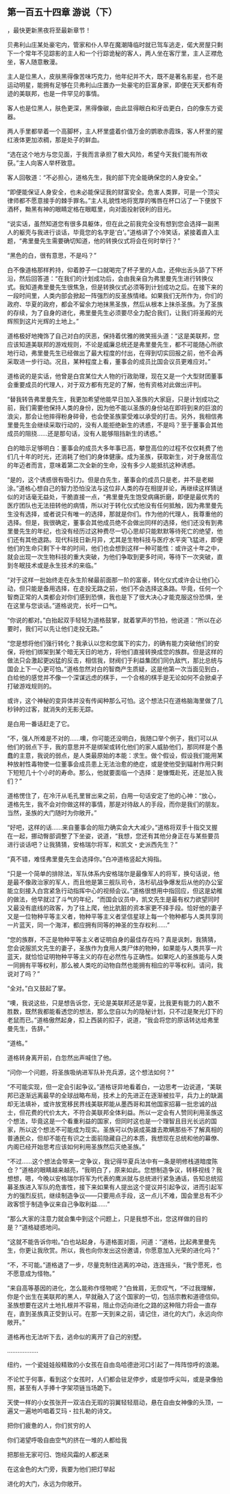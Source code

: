 ## 第一百五十四章 游说（下）
，最快更新黑夜将至最新章节！

贝弗利山庄某处豪宅内，管家和仆人早在魔潮降临时就已驾车逃走，偌大房屋只剩下一个常年不见踪影的主人和一个行踪诡秘的客人，两人坐在客厅里，主人正襟危坐，客人随意散漫。

主人是位黑人，皮肤黑得像苦味巧克力，他年纪并不大，既不是著名影星，也不是运动明星，能拥有足够在贝弗利山庄置办一处豪宅的巨富身家，即便在天天都有奇迹的美联邦，也是一件罕见的事情。

客人也是位黑人，肤色更深，黑得像碳，由此显得眼白和牙齿更白，白的像东方瓷器。

两人手里都举着一个高脚杯，主人杯里盛着价值万金的鹦歌赤霞珠，客人杯里的猩红液体更加浓稠，那是处子的鲜血。

“选在这个地方与您见面，于我而言承担了极大风险，希望今天我们能有所收获。”主人向客人举杯致意。

客人回敬道：“不必担心，道格先生，我的部下完全能确保您的人身安全。”

“即便能保证人身安全，也未必能保证我的财富安全。危害人类罪，可是一个顶尖律师都不愿意接手的棘手罪名。”主人礼貌性地将宽厚的嘴唇在杯口沾了一下便放下酒杯，黝黑有神的眼睛定格在眼眶里，向对面投射锐利的目光。

“说实话，虽然知道您有很多具躯体，但在此之前我完全没有想到您会选择一副黑人的躯壳与我进行谈话，毕竟您的名字是‘白’。”道格讲了个冷笑话，紧接着直入主题，“弗里曼先生需要确切知道，他的转换仪式将会在何时举行？”

“黑色的白，很有意思，不是吗？”

白不像道格那样矜持，仰着脖子一口就喝完了杯子里的人血，还伸出舌头舔了下杯沿，然后回答道：“在我们的计划成功后，会由我亲自为弗里曼先生进行转换仪式。我知道弗里曼先生很焦急，但是转换仪式必须等到计划成功之后。在接下来的一段时间里，人类内部会掀起一阵强烈的反圣族情绪。如果我们无所作为，你们的政府、华夏的政府，都会不留余力地抹黑圣族，然后从根本上抹杀圣族。为了圣族的存续，为了自身的进化，弗里曼先生必须要尽全力配合我们，让我们将圣殿的光辉照到这片光辉的土地上。”

道格极好地掩饰了自己对白的厌恶，保持着优雅的微笑摇头道：“这是美联邦，您应该知道美联邦的游戏规则，不论是威廉总统还是弗里曼先生，都不可能随心所欲地行动，弗里曼先生已经做出了最大程度的付出，在得到切实回报之前，他不会再采取进一步行动。况且，某种程度上看，董事会的成员比国会议员更难应对。”

道格说的是实话，他曾是白宫某位大人物的行政助理，现在又是一个大型财团董事会重要成员的代理人，对于双方都有充足的了解，他有资格对此做出评判。

“替我转告弗里曼先生，我更加希望他能早日加入圣族的大家庭，只是计划成功之前，我们需要他保持人类的身份，因为他不能以圣族的身份站在即将到来的巨浪的浪尖，那会让他摔得粉身碎骨，也会使圣族蒙受难以承受的打击。另外，我相信弗里曼先生会继续采取行动的，没有人能拒绝新生的诱惑，不是吗？至于董事会其他成员的阻挠……还是那句话，没有人能够阻挡新生的诱惑。”

白的暗示足够明白：董事会的成员大多年事已高，攀登高位的过程不仅仅耗费了他们几十年的时光，还消耗了他们的身体健康。成为圣族，获取新生，对于身居高位的年迈者而言，意味着第二次全新的生命，没有多少人能抵抗这种诱惑。

“是的，这个诱惑很有吸引力。但是白先生，董事会的成员只是老，并不是老糊涂。”道格心想自己的智力恐怕没法与这位非人类的存在相提并论，再继续这样猜谜似的对话毫无益处，干脆直接一点，“弗里曼先生饱受病痛折磨，即便是最优秀的医疗团队也无法扭转他的病情，所以对于转化仪式他没有任何抵触，因为弗里曼先生没有选择，或者说只有唯一的选择，那就是你们。作为他的代理人，我尊重他的选择。但是，我很确定，董事会其他成员绝不会做出同样的选择，他们还没有到弗里曼先生的年纪，也没有经历过这种费尽一切心思却只能默默等待死亡的绝望，他们还有其他退路。现代科技日新月异，尤其是生物科技与医疗水平突飞猛进，即便他们的生命只剩下十年的时间，他们也会想到这样一种可能性：或许这十年之中，就会出现一次生物科技的重大突破，为他们争取到更多时间，等待下一次突破，直到冬眠技术或是永生技术的来临。”

“对于这样一批始终走在永生阶梯最前面那一阶的富豪，转化仪式或许会让他们心动，但只能是备用选择，在走投无路之前，他们不会选择这条路。毕竟，任何一个智商正常的人类都会对你们感到恐惧，我也是下了很大决心才能克服这份恐惧，坐在这里与您谈话。”道格说完，长吁一口气。

“你说的都对。”白抬起双手轻轻为道格鼓掌，就着掌声的节拍，他说道：“所以在必要时，我们可以先让他们走投无路。”

“您是想将他们强行转化？我承认以您和您属下的实力，的确有能力突破他们的安保，将他们绑架到某个暗无天日的地方，将他们直接转换成您的族群。但是这样的做法只会激起更凶猛的反击，相信我，财阀们于利益集团们同仇敌忾，那比总统与国会上下一心更可怕。”道格忽然对白的智商产生质疑，这是他第一次当面见到白，白给他的感觉并不像一个深谋远虑的棋手，一个合格的棋手是无论如何不会掀桌子打破游戏规则的。

或许，这个神秘的变异体并没有传闻种那么可怕。这个想法只在道格脑海里做了几秒钟的过客，就消失的无影无踪。

是白用一番话赶走了它。

“不，强人所难是不对的……噢，你可能还没明白，我随口举个例子，我们可以从他们的弱点下手，我的意思并不是绑架或转化他们的家人威胁他们，那同样是个愚蠢的主意，我说的弱点，是人类最原始的本能：求生。做个假设，假设我们能用某种放射性毒物使一位董事会成员患上无法治愈的绝症，或是使他受到辐射作用只剩下短短几十个小时的寿命。那么，他就要面临一个选择：是慷慨赴死，还是加入我们？”

道格愣住了，在冷汗从毛孔里冒出来之前，白用一句话安定了他的心神：“放心，道格先生，我不会对你做这样的事情，那是对待敌人的手段，而你是我们的朋友。当然，圣族的大门随时为你敞开。”

“好吧，这样的话……来自董事会的阻力确实会大大减少。”道格将双手十指交叉握在一起，挪动臀部调整了下坐姿，说道，“我想，您还有其他分身正在与某些要员进行谈话吧？让我猜猜，安格瑞尔将军，和凯文・史派西先生？”

“真不错，难怪弗里曼先生会选择你。”白冲道格竖起大拇指。

“只是一个简单的排除法，军队体系内安格瑞尔是最像军人的将军，换句话说，他是最不像政治家的军人，而且他是第三舰队司令，洛杉矶战争爆发后从他的办公室能立刻接入白宫紧急行动指挥中心的视频会议。”道格很想用中指回应，但这是幼稚的做法，他早就过了斗气的年纪，“而国会议员中，凯文先生是最有权力欲望同时又最没有底线的政客，为了往上爬，他比肮脏的资本家更不择手段。恰好他的妻子又是一位物种平等主义者，物种平等主义者坚信星球上每一个物种都与人类共享同一片蓝天，同一个海洋，都应拥有同等的神圣的生存权利……”

“您的族群，不正是物种平等主义者证明自身的最佳存在吗？真是讽刺，我猜猜，您会说服凯文先生的妻子，圣族作为食用人类尸体的物种，如果能与人类共享一片蓝天，就恰恰证明物种平等主义的存在必然性与正确性。如果吃人的圣族能与人类一同拥有平等权利，那么被人类吃的动物自然也能拥有相应的平等权利。请问，我说对了吗？”

“全对。”白又鼓起了掌。

“噢，我说这些，只是想告诉您，无论是美联邦还是华夏，比我更有能力的人数不胜数，既然我都能看透您的想法，那么您自以为的隐秘计划，只不过是聚光灯下的老鼠而已。”道格傲然起身，扣上西装的扣子，说道，“我会将您的原话转达给弗里曼先生，告辞。”

“道格。”

道格转身离开前，白忽然出声喊住了他。

“问你一个问题，将圣族吸纳进军队补充兵源，这个想法如何？”

“不可能实现，但一定会引起争议。”道格讶异地看着白，一边思考一边说道，“美联邦已逐渐远离最早的全球战略布局，技术上的先进正在逐渐被拉平，兵力上的缺漏却无法填补，或许放宽移民界线美联邦能从墨西哥和其他国家招募一批忠诚的战士，但花费的代价太大，不符合美联邦全体利益。所以一定会有人赞同利用圣族这个想法，毕竟这是一个看重利益的国家，但同时这也是一个理智且目光长远的国家，所以这个想法不可能成为现实。圣族可以伪装成英雄去欺瞒那些不了解真相的普通民众，但却不能在有识之士面前隐藏自己的本质，我想现在总统和他的幕僚、内阁已经开始思考应该如何利用圣族然后灭绝圣族。”

“不过……这个想法会带来一定争议，我记得华夏兵法中有一条是明修栈道暗度陈仓？”道格的眼睛越来越亮，“我明白了，原来如此。您想制造争议，转移视线？我想想，嗯，今晚以安格瑞尔将军为代表的鹰派就与总统进行紧急通话，告知总统招募圣族进入军队的危害性，接下来如果有人提出这个提议并引起争议，进而引起军方的强烈反抗，继续制造争议――只要用点手段，这一点儿不难，国会里总有不少政客惯于制造争议来自己争取利益……”

“那么大家的注意力就会集中到这个问题上，只是我想不出，您这样做的目的是？”道格疑惑地问。

“这就不能告诉你啦。”白也站起身，与道格面对面，问道：“道格，比起弗里曼先生，你更让我欣赏。所以，我也向你发出这份邀请，你愿意加入光荣的进化吗？”

“不，不可能。”道格退了一步，尽量克制住逃离的冲动，连连摇头，“我宁愿死，也不愿意成为怪物。”

“来自高等基因的进化，怎么能称作怪物呢？”白耸肩，无奈叹气，“不过我理解，你是个出生在美联邦的黑人，早就融入了这个国家的一切，包括宗教和道德信仰。圣族想要在这片土地扎根并不容易，阻止你迈向进化之路的这种阻力将会一直存在，直到圣族真正受到认可。在那一天到来之前，请记住，进化的大门，永远向你敞开。”

道格再也无法听下去，逃命似的离开了自己的别墅。

………………

纽约，一个瓷娃娃般精致的小女孩在自由岛哈德逊河口引起了一阵阵惊呼的浪潮。

不论忙于何事，看到这个女孩时，人们都会驻足停步，或是惊呼尖叫，或是录像拍照，甚至有人手捧十字架项链当场跪下。

天使一样的小女孩张开一双洁白无瑕的羽翼轻轻扇动，悬在自由女神像的头顶，一遍又一遍地吟唱着艾玛・拉扎勒的诗文。

把你们疲惫的人，你们贫穷的人

你们渴望呼吸自由空气的挤在一堆的人都给我

把那些无家可归、饱经风霜的人都送来

在这金色的大门旁，我要为他们把灯举起

进化的大门，永远为你敞开。

